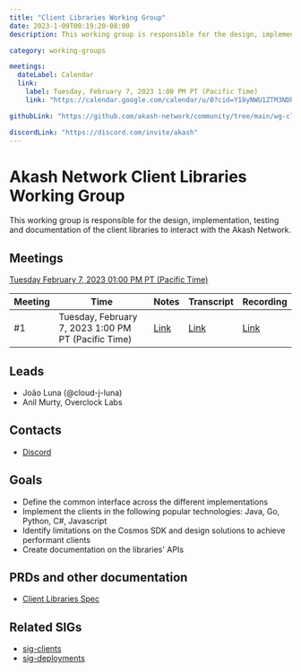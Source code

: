 ```yaml
---
title: "Client Libraries Working Group"
date: 2023-1-09T00:19:20-08:00
description: This working group is responsible for the design, implementation, testing and documentation of the client libraries to interact with the Akash Network.

category: working-groups

meetings:
  dateLabel: Calendar
  link:
    label: Tuesday, February 7, 2023 1:00 PM PT (Pacific Time)
    link: "https://calendar.google.com/calendar/u/0?cid=Y18yNWU1ZTM3NDhlNGM0YWI3YTU1ZjQxZmJjNWViZWJjYzBhMDNiNDBmYjAyODc4NWYxNDE1OWJmYWViZWExMmUyQGdyb3VwLmNhbGVuZGFyLmdvb2dsZS5jb20"

githubLink: "https://github.com/akash-network/community/tree/main/wg-client-libraries"

discordLink: "https://discord.com/invite/akash"
---
```


# Akash Network Client Libraries Working Group

This working group is responsible for the design, implementation, testing and documentation of the client libraries to interact with the Akash Network.

## Meetings

[Tuesday February 7, 2023 01:00 PM PT (Pacific Time)](https://meet.google.com/swo-zrit-ztg?authuser=0)

| Meeting | Time                                                | Notes                                                                                                       | Transcript                                                                                                             | Recording                                                                                                                    |
| ------- | --------------------------------------------------- | ----------------------------------------------------------------------------------------------------------- | ---------------------------------------------------------------------------------------------------------------------- | ---------------------------------------------------------------------------------------------------------------------------- |
| #1      | Tuesday, February 7, 2023 1:00 PM PT (Pacific Time) | [Link](https://github.com/akash-network/community/blob/main/wg-client-libraries/meetings/001-2023-02-07.md) | [Link](https://github.com/akash-network/community/blob/main/wg-client-libraries/meetings/001-2023-02-07.md#transcript) | [Link](https://yjnhucpjmpbftxcrx7eozj3vhxpwrbjhqfw3t5a3kluwfsach2rq.arweave.net/wlp6CeljwlncUb_I7Kd1Pd9ohSeBbbn0G1LpYsgCPqM) |

## Leads

- João Luna (@cloud-j-luna)
- Anil Murty, Overclock Labs

## Contacts

- [Discord](https://discord.com/channels/747885925232672829/1054846400275431464)

## Goals

- Define the common interface across the different implementations
- Implement the clients in the following popular technologies: Java, Go, Python, C#, Javascript
- Identify limitations on the Cosmos SDK and design solutions to achieve performant clients
- Create documentation on the libraries' APIs

## PRDs and other documentation

- [Client Libraries Spec](https://github.com/akash-network/community/pull/8)

## Related SIGs

- [sig-clients](../sig-clients/)
- [sig-deployments](../sig-deployments/)
